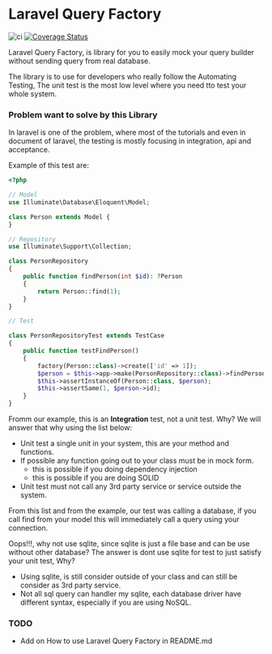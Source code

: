 # Laravel Query Factory

![ci](https://github.com/cydrickn/laravel-query-factory/workflows/.github/workflows/ci/badge.svg)
[![Coverage Status](https://coveralls.io/repos/github/cydrickn/laravel-query-factory/badge.svg?branch=master)](https://coveralls.io/github/cydrickn/laravel-query-factory?branch=master)

Laravel Query Factory, is library for you to  easily mock your
query builder without sending query from real database.

The library is to use for developers who really follow the Automating Testing,
The unit test is the most low level where you need tto test your whole system.

### Problem want to solve by this Library

In laravel is one of the problem, where most of the tutorials and even
in document of laravel, the testing is mostly focusing in integration, api and acceptance.

Example of this test are:
```php
<?php

// Model
use Illuminate\Database\Eloquent\Model;

class Person extends Model {
}

// Repository
use Illuminate\Support\Collection;

class PersonRepository
{
    public function findPerson(int $id): ?Person
    {
        return Person::find(1);
    }
}

// Test

class PersonRepositoryTest extends TestCase
{
    public function testFindPerson()
    {
        factory(Person::class)->create(['id' => 1]);
        $person = $this->app->make(PersonRepository::class)->findPerson(1);
        $this->assertInstanceOf(Person::class, $person);
        $this->assertSame(1, $person->id);
    }
}
```

Fromm our example, this is an **Integration** test, not a unit test. Why?
We will answer that why using the list below:
* Unit test a single unit in your system, this are your method and functions.
* If possible any function going out to your class must be in mock form.
    - this is possible if you doing dependency injection
    - this is possible if you are doing SOLID
* Unit test must not call any 3rd party service or service outside the system.

From this list and from the example, our test was calling a database, if you call find from your model
this will immediately call a query using your connection.

Oops!!!, why not use sqlite, since sqlite is just a file base and can be use without other database?
The answer is dont use sqlite for test to just satisfy your unit test, Why?
* Using sqlite, is still consider outside of your class and can still be consider as 3rd party service.
* Not all sql query can handler my sqlite, each database driver have different syntax, especially if you are using
NoSQL.

### TODO

* Add on How to use Laravel Query Factory in README.md